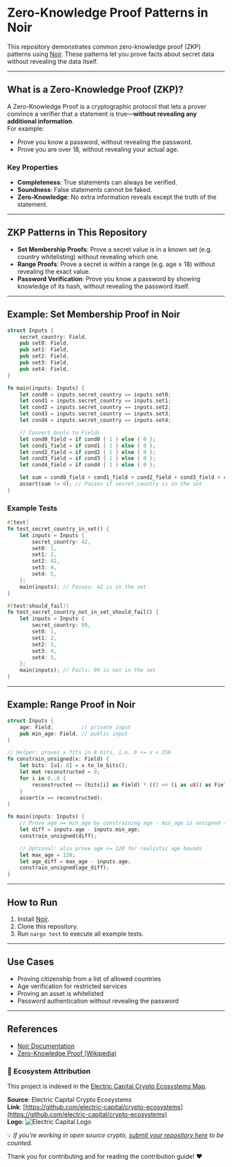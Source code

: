 # Zero-Knowledge Proof Patterns in Noir

This repository demonstrates common zero-knowledge proof (ZKP) patterns using [Noir](https://noir-lang.org/). These patterns let you prove facts about secret data without revealing the data itself.

---

## What is a Zero-Knowledge Proof (ZKP)?

A Zero-Knowledge Proof is a cryptographic protocol that lets a prover convince a verifier that a statement is true—**without revealing any additional information**.  
For example:
- Prove you know a password, without revealing the password.
- Prove you are over 18, without revealing your actual age.

### Key Properties
- **Completeness**: True statements can always be verified.
- **Soundness**: False statements cannot be faked.
- **Zero-Knowledge**: No extra information reveals except the truth of the statement.

---

## ZKP Patterns in This Repository

- **Set Membership Proofs**: Prove a secret value is in a known set (e.g. country whitelisting) without revealing which one.
- **Range Proofs**: Prove a secret is within a range (e.g. age ≥ 18) without revealing the exact value.
- **Password Verification**: Prove you know a password by showing knowledge of its hash, without revealing the password itself.

---

## Example: Set Membership Proof in Noir

```rust
struct Inputs {
    secret_country: Field,
    pub set0: Field,
    pub set1: Field,
    pub set2: Field,
    pub set3: Field,
    pub set4: Field,
}

fn main(inputs: Inputs) {
    let cond0 = inputs.secret_country == inputs.set0;
    let cond1 = inputs.secret_country == inputs.set1;
    let cond2 = inputs.secret_country == inputs.set2;
    let cond3 = inputs.secret_country == inputs.set3;
    let cond4 = inputs.secret_country == inputs.set4;

    // Convert bools to Fields
    let cond0_field = if cond0 { 1 } else { 0 };
    let cond1_field = if cond1 { 1 } else { 0 };
    let cond2_field = if cond2 { 1 } else { 0 };
    let cond3_field = if cond3 { 1 } else { 0 };
    let cond4_field = if cond4 { 1 } else { 0 };

    let sum = cond0_field + cond1_field + cond2_field + cond3_field + cond4_field;
    assert(sum != 0); // Passes if secret_country is in the set
}
```

### Example Tests

```rust
#[test]
fn test_secret_country_in_set() {
    let inputs = Inputs {
        secret_country: 42,
        set0: 1,
        set1: 2,
        set2: 42,
        set3: 4,
        set4: 5,
    };
    main(inputs); // Passes: 42 is in the set
}

#[test(should_fail)]
fn test_secret_country_not_in_set_should_fail() {
    let inputs = Inputs {
        secret_country: 99,
        set0: 1,
        set1: 2,
        set2: 3,
        set3: 4,
        set4: 5,
    };
    main(inputs); // Fails: 99 is not in the set
}
```

---

## Example: Range Proof in Noir

```rust
struct Inputs {
    age: Field,         // private input
    pub min_age: Field, // public input
}

// Helper: proves x fits in 8 bits, i.e. 0 <= x < 256
fn constrain_unsigned(x: Field) {
    let bits: [u1; 8] = x.to_le_bits();
    let mut reconstructed = 0;
    for i in 0..8 {
        reconstructed += (bits[i] as Field) * ((1 << (i as u8)) as Field);
    }
    assert(x == reconstructed);
}

fn main(inputs: Inputs) {
    // Prove age >= min_age by constraining age - min_age is unsigned (0..255)
    let diff = inputs.age - inputs.min_age;
    constrain_unsigned(diff);

    // Optional: also prove age <= 120 for realistic age bounds
    let max_age = 120;
    let age_diff = max_age - inputs.age;
    constrain_unsigned(age_diff);
}
```

---

## How to Run

1. Install [Noir](https://noir-lang.org/docs/getting-started/installation).
2. Clone this repository.
3. Run `nargo test` to execute all example tests.

---

## Use Cases

- Proving citizenship from a list of allowed countries
- Age verification for restricted services
- Proving an asset is whitelisted
- Password authentication without revealing the password

---

## References

- [Noir Documentation](https://noir-lang.org/docs/)
- [Zero-Knowledge Proof (Wikipedia)](https://en.wikipedia.org/wiki/Zero-knowledge_proof)
### 🧭 Ecosystem Attribution

This project is indexed in the [Electric Capital Crypto Ecosystems Map](https://github.com/electric-capital/crypto-ecosystems).

**Source**: Electric Capital Crypto Ecosystems  
**Link**: [https://github.com/electric-capital/crypto-ecosystems](https://github.com/electric-capital/crypto-ecosystems)  
**Logo**: ![Electric Capital Logo](https://avatars.githubusercontent.com/u/44590959?s=200&v=4)

💡 _If you’re working in open source crypto, [submit your repository here](https://github.com/electric-capital/crypto-ecosystems) to be counted._

Thank you for contributing and for reading the contribution guide! ❤️

